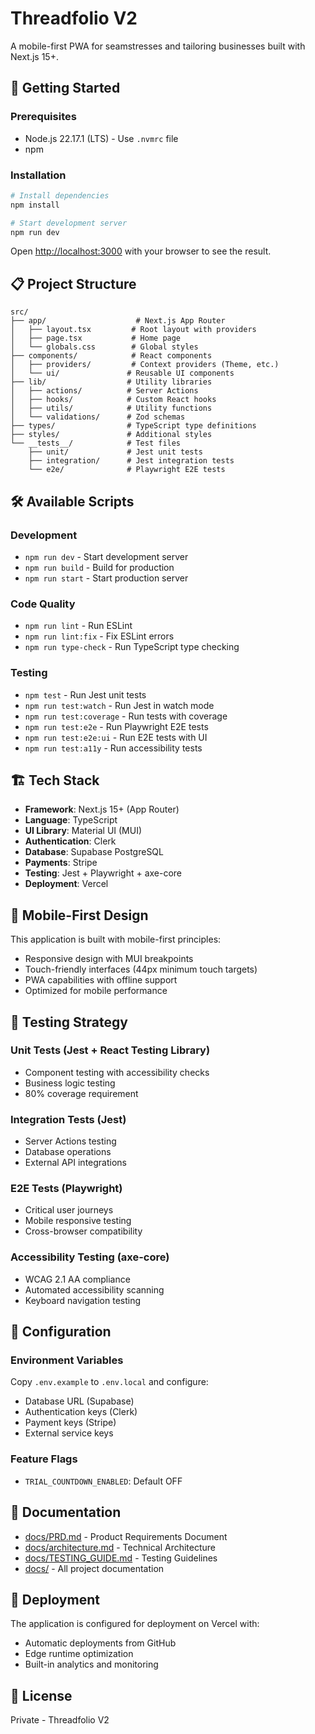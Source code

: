 # Threadfolio V2

A mobile-first PWA for seamstresses and tailoring businesses built with Next.js 15+.

## 🚀 Getting Started

### Prerequisites

- Node.js 22.17.1 (LTS) - Use `.nvmrc` file
- npm

### Installation

```bash
# Install dependencies
npm install

# Start development server
npm run dev
```

Open [http://localhost:3000](http://localhost:3000) with your browser to see the result.

## 📋 Project Structure

```
src/
├── app/                    # Next.js App Router
│   ├── layout.tsx         # Root layout with providers
│   ├── page.tsx           # Home page
│   └── globals.css        # Global styles
├── components/            # React components
│   ├── providers/         # Context providers (Theme, etc.)
│   └── ui/               # Reusable UI components
├── lib/                  # Utility libraries
│   ├── actions/          # Server Actions
│   ├── hooks/            # Custom React hooks
│   ├── utils/            # Utility functions
│   └── validations/      # Zod schemas
├── types/                # TypeScript type definitions
├── styles/               # Additional styles
└── __tests__/            # Test files
    ├── unit/             # Jest unit tests
    ├── integration/      # Jest integration tests
    └── e2e/              # Playwright E2E tests
```

## 🛠️ Available Scripts

### Development

- `npm run dev` - Start development server
- `npm run build` - Build for production
- `npm run start` - Start production server

### Code Quality

- `npm run lint` - Run ESLint
- `npm run lint:fix` - Fix ESLint errors
- `npm run type-check` - Run TypeScript type checking

### Testing

- `npm test` - Run Jest unit tests
- `npm run test:watch` - Run Jest in watch mode
- `npm run test:coverage` - Run tests with coverage
- `npm run test:e2e` - Run Playwright E2E tests
- `npm run test:e2e:ui` - Run E2E tests with UI
- `npm run test:a11y` - Run accessibility tests

## 🏗️ Tech Stack

- **Framework**: Next.js 15+ (App Router)
- **Language**: TypeScript
- **UI Library**: Material UI (MUI)
- **Authentication**: Clerk
- **Database**: Supabase PostgreSQL
- **Payments**: Stripe
- **Testing**: Jest + Playwright + axe-core
- **Deployment**: Vercel

## 📱 Mobile-First Design

This application is built with mobile-first principles:

- Responsive design with MUI breakpoints
- Touch-friendly interfaces (44px minimum touch targets)
- PWA capabilities with offline support
- Optimized for mobile performance

## 🧪 Testing Strategy

### Unit Tests (Jest + React Testing Library)

- Component testing with accessibility checks
- Business logic testing
- 80% coverage requirement

### Integration Tests (Jest)

- Server Actions testing
- Database operations
- External API integrations

### E2E Tests (Playwright)

- Critical user journeys
- Mobile responsive testing
- Cross-browser compatibility

### Accessibility Testing (axe-core)

- WCAG 2.1 AA compliance
- Automated accessibility scanning
- Keyboard navigation testing

## 🔧 Configuration

### Environment Variables

Copy `.env.example` to `.env.local` and configure:

- Database URL (Supabase)
- Authentication keys (Clerk)
- Payment keys (Stripe)
- External service keys

### Feature Flags

- `TRIAL_COUNTDOWN_ENABLED`: Default OFF

## 📖 Documentation

- [docs/PRD.md](./docs/PRD.md) - Product Requirements Document
- [docs/architecture.md](./docs/architecture.md) - Technical Architecture
- [docs/TESTING_GUIDE.md](./docs/TESTING_GUIDE.md) - Testing Guidelines
- [docs/](./docs/) - All project documentation

## 🚀 Deployment

The application is configured for deployment on Vercel with:

- Automatic deployments from GitHub
- Edge runtime optimization
- Built-in analytics and monitoring

## 📄 License

Private - Threadfolio V2
